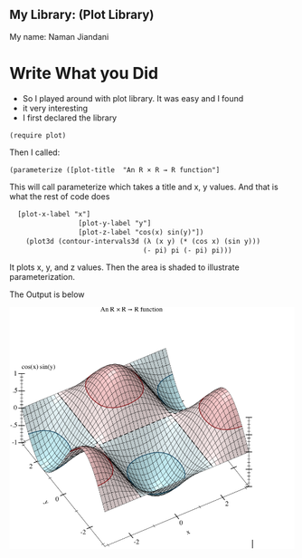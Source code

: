 
## My Library: (Plot Library)
My name: Naman Jiandani

# Write What you Did 
* So I played around with plot library. It was easy and I found 
* it very interesting 
* I first declared the library 
```racket 
(require plot) 
```
Then I called: 
```racket 
(parameterize ([plot-title  "An R × R → R function"]
```
This will call parameterize which takes a title and x, y values. And that is what the rest of code does 

```racket 
  [plot-x-label "x"]
                 [plot-y-label "y"]
                 [plot-z-label "cos(x) sin(y)"])
    (plot3d (contour-intervals3d (λ (x y) (* (cos x) (sin y)))
                                 (- pi) pi (- pi) pi)))
 ```
 It plots x, y, and z values. Then the area is shaded to illustrate parameterization. 
 
 The Output is below 
 
 ![alt tag](https://github.com/naman1255/FP1/blob/master/my_output.png)
 
 
